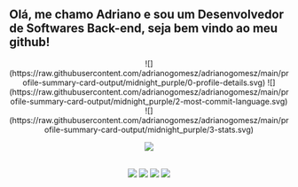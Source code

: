## Olá, me chamo Adriano e sou um Desenvolvedor de Softwares Back-end, seja bem vindo ao meu github!
  
<p align="center"> 
  ![](https://raw.githubusercontent.com/adrianogomesz/adrianogomesz/main/profile-summary-card-output/midnight_purple/0-profile-details.svg)
  ![](https://raw.githubusercontent.com/adrianogomesz/adrianogomesz/main/profile-summary-card-output/midnight_purple/2-most-commit-language.svg) ![](https://raw.githubusercontent.com/adrianogomesz/adrianogomesz/main/profile-summary-card-output/midnight_purple/3-stats.svg)
</p>


<p align="center">
  <a href="https://skillicons.dev">
    <img src="https://skillicons.dev/icons?i=js,nodejs,expressjs,python,html,css,git,vscode" />
  </a>
</p>


##

<p align="center"> 
  <a href="https://instagram.com/akagomesx" target="_blank"><img src="https://img.shields.io/badge/-Instagram-%23E4405F?style=for-the-badge&logo=instagram&logoColor=white" target="_blank"></a>  
 	<a href="https://www.twitch.tv/dedezinn10" target="_blank"><img src="https://img.shields.io/badge/Twitch-9146FF?style=for-the-badge&logo=twitch&logoColor=white" target="_blank"></a>
  <a href = "adrianodede76@gmail.com"><img src="https://img.shields.io/badge/-Gmail-%23333?style=for-the-badge&logo=gmail&logoColor=white" target="_blank"></a>
  <a href="https://www.linkedin.com/in/adrianogomesz" target="_blank"><img src="https://img.shields.io/badge/-LinkedIn-%230077B5?style=for-the-badge&logo=linkedin&logoColor=white" target="_blank"></a>
  
</p>



  
